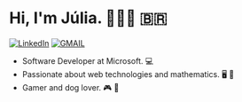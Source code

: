 # Hi, I'm Júlia. 👩🏻‍💻 🇧🇷

[![LinkedIn](https://img.shields.io/badge/-LinkedIn-blue)](https://www.linkedin.com/in/julia-roldi/)
[![GMAIL](https://img.shields.io/badge/-Gmail-Red)](mailto:julialcantara.ra@gmail.com?Subject=Oi)

- Software Developer at Microsoft. 💻
- Passionate about web technologies and mathematics. 🖥 🧮
- Gamer and dog lover. 🎮 🐶

